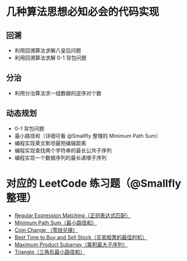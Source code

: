 # 几种算法思想必知必会的代码实现
## 回溯
- 利用回溯算法求解八皇后问题
- 利用回溯算法求解 0-1 背包问题

## 分治
- 利用分治算法求一组数据的逆序对个数

## 动态规划
- 0-1 背包问题
- 最小路径和（详细可看 @Smallfly 整理的 Minimum Path Sum）
- 编程实现莱文斯坦最短编辑距离
- 编程实现查找两个字符串的最长公共子序列
- 编程实现一个数据序列的最长递增子序列

# 对应的 LeetCode 练习题（@Smallfly 整理）
- [Regular Expression Matching（正则表达式匹配）](https://leetcode-cn.com/problems/regular-expression-matching/)
- [Minimum Path Sum（最小路径和）](https://leetcode-cn.com/problems/minimum-path-sum/)
- [Coin Change （零钱兑换）](https://leetcode-cn.com/problems/coin-change/)
- [Best Time to Buy and Sell Stock（买卖股票的最佳时机）](https://leetcode-cn.com/problems/best-time-to-buy-and-sell-stock/)
- [Maximum Product Subarray（乘积最大子序列）](https://leetcode-cn.com/problems/maximum-product-subarray/)
- [Triangle（三角形最小路径和）](https://leetcode-cn.com/problems/triangle/)

